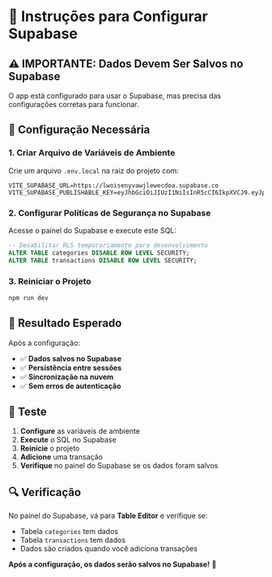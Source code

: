 # 🚀 Instruções para Configurar Supabase

## ⚠️ **IMPORTANTE: Dados Devem Ser Salvos no Supabase**

O app está configurado para usar o Supabase, mas precisa das configurações corretas para funcionar.

## 🔧 **Configuração Necessária**

### 1. **Criar Arquivo de Variáveis de Ambiente**

Crie um arquivo `.env.local` na raiz do projeto com:

```env
VITE_SUPABASE_URL=https://lwoisenyvawjlewecdoa.supabase.co
VITE_SUPABASE_PUBLISHABLE_KEY=eyJhbGciOiJIUzI1NiIsInR5cCI6IkpXVCJ9.eyJpc3MiOiJzdXBhYmFzZSIsInJlZiI6Imx3b2lzZW55dmF3amxld2VjZG9hIiwicm9sZSI6ImFub24iLCJpYXQiOjE3MzU5NzQ4MDAsImV4cCI6MjA1MTU1MDgwMH0.REPLACE_WITH_ACTUAL_KEY
```

### 2. **Configurar Políticas de Segurança no Supabase**

Acesse o painel do Supabase e execute este SQL:

```sql
-- Desabilitar RLS temporariamente para desenvolvimento
ALTER TABLE categories DISABLE ROW LEVEL SECURITY;
ALTER TABLE transactions DISABLE ROW LEVEL SECURITY;
```

### 3. **Reiniciar o Projeto**

```bash
npm run dev
```

## 🎯 **Resultado Esperado**

Após a configuração:
- ✅ **Dados salvos no Supabase**
- ✅ **Persistência entre sessões**
- ✅ **Sincronização na nuvem**
- ✅ **Sem erros de autenticação**

## 📱 **Teste**

1. **Configure** as variáveis de ambiente
2. **Execute** o SQL no Supabase
3. **Reinicie** o projeto
4. **Adicione** uma transação
5. **Verifique** no painel do Supabase se os dados foram salvos

## 🔍 **Verificação**

No painel do Supabase, vá para **Table Editor** e verifique se:
- Tabela `categories` tem dados
- Tabela `transactions` tem dados
- Dados são criados quando você adiciona transações

**Após a configuração, os dados serão salvos no Supabase!** 🎉
